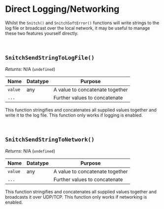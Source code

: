 # Direct Logging/Networking

Whilst the `Snitch()` and `SnitchSoftError()` functions will write strings to the log file or broadcast over the local network, it may be useful to manage these two features yourself directly.

&nbsp;

## `SnitchSendStringToLogFile()`

_Returns:_ N/A (`undefined`)

|Name   |Datatype|Purpose                        |
|-------|--------|-------------------------------|
|`value`|any     |A value to concatenate together|
|`...`  |        |Further values to concatenate  |

This function stringifies and concatenates all supplied values together and write it to the log file. This function only works if logging is enabled.

&nbsp;

## `SnitchSendStringToNetwork()`

_Returns:_ N/A (`undefined`)

|Name   |Datatype|Purpose                        |
|-------|--------|-------------------------------|
|`value`|any     |A value to concatenate together|
|`...`  |        |Further values to concatenate  |

This function stringifies and concatenates all supplied values together and broadcasts it over UDP/TCP. This function only works if networking is enabled.